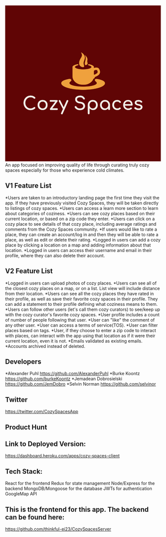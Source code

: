 ![alt text](public/img/icon-above-font.png "Cozy Spaces Logo")
An app focused on improving quality of life through curating truly cozy spaces especially for those who experience cold climates.

## V1 Feature List
*Users are taken to an introductory landing page the first time they visit the app.  If they have previously visited Cozy Spaces, they will be taken directly to listings of cozy spaces.
*Users can access a learn more section to learn about categories of coziness.
*Users can see cozy places based on their current location, or based on a zip code they enter.
*Users can click on a cozy place to see details of that cozy place, including average ratings and comments from the Cozy Spaces community.
*If users would like to rate a place, they can create an account/log in and then they will be able to rate a place, as well as edit or delete their rating.
*Logged in users can add a cozy place by clicking a location on a map and adding information about that location.
*Logged in users can access their username and email in their profile, where they can also delete their account.

## V2 Feature List
*Logged in users can upload photos of cozy places.
*Users can see all of the closest cozy places on a map, or on a list.  List view will include distance from their location.
*Users can see all the cozy places they have rated in their profile, as well as save their favorite cozy spaces in their profile.  They can add a statement to their profile defining what coziness means to them.
*Users can follow other users (let's call them cozy curators) to see/keep up with the cozy curator's favorite cozy spaces.
*User profile includes a count of number of people following that user.
*User can "like" the comment of any other user.
*User can access a terms of service(TOS).
*User can filter places based on tags.
*User, if they choose to enter a zip code to interact with places, can interact with the app using that location as if it were their current location, even it is not.
*Emails validated as existing emails.
*Accounts archived instead of deleted.

## Developers
*Alexander Puhl https://github.com/AlexanderPuhl
*Burke Koontz https://github.com/burkeKoontz
*Jemadean Dobrosielski https://github.com/JemDobro
*Selvin Norman https://github.com/selvinor

## Twitter 
https://twitter.com/CozySpacesApp

## Product Hunt

## Link to Deployed Version:
https://dashboard.heroku.com/apps/cozy-spaces-client

## Tech Stack:
React for the frontend
Redux for state management
Node/Express for the backend
MongoDB/Mongoose for the database
JWTs for authentication
GoogleMap API

## This is the frontend for this app.  The backend can be found here: 
https://github.com/thinkful-ei23/CozySpacesServer

